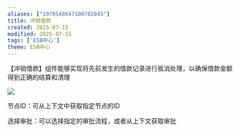 ```yaml
---
aliases: ["1970548647100702045"]
title: 冲销借款
created: 2025-07-15
modified: 2025-07-15
tags: ['ESB中心']
theme: ESB中心
---
```


【冲销借款】组件能够实现将先前发生的借款记录进行抵消处理，以确保借款金额得到正确的结算和清理

![](ea6581cf85e35e73b41774a4f193b069.jpg)

节点ID：可从上下文中获取指定节点的ID

选择审批：可以选择指定的审批流程，或者从上下文获取审批